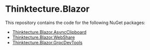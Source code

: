 # Thinktecture.Blazor

This repository contains the code for the following NuGet packages:

* [Thinktecture.Blazor.AsyncClipboard](src/Thinktecture.Blazor.AsyncClipboard/README.md)
* [Thinktecture.Blazor.WebShare](src/Thinktecture.Blazor.WebShare/README.md)
* [Thinktecture.Blazor.GrpcDevTools](src/Thinktecture.Blazor.GrpcWeb.DevTools/README.md)
